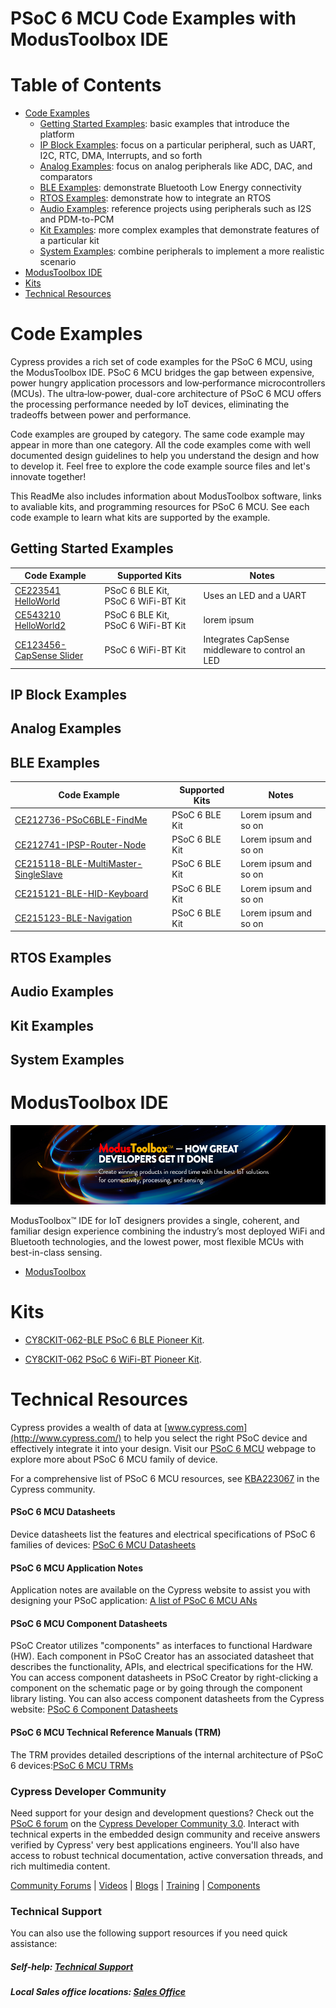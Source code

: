 # PSoC 6 MCU Code Examples with ModusToolbox IDE

# Table of Contents

* [Code Examples](#Code-examples)
  * [Getting Started Examples](#getting-started-examples): basic examples that introduce the platform
  * [IP Block Examples](#ip-block-examples): focus on a particular peripheral, such as UART, I2C, RTC, DMA, Interrupts, and so forth
  * [Analog Examples](#analog-examples): focus on analog peripherals like ADC, DAC, and comparators
  * [BLE Examples](#ble-examples): demonstrate Bluetooth Low Energy connectivity
  * [RTOS Examples](#rtos-examples): demonstrate how to integrate an RTOS
  * [Audio Examples](#audio-examples): reference projects using peripherals such as I2S and PDM-to-PCM
  * [Kit Examples](#kit-examples): more complex examples that demonstrate features of a particular kit
  * [System Examples](#system-examples): combine peripherals to implement a more realistic scenario
* [ModusToolbox IDE](#modustoolbox-ide)
* [Kits](#kits)
* [Technical Resources](#technical-resources)

# Code Examples 

Cypress provides a rich set of code examples for the PSoC 6 MCU, using the ModusToolbox IDE. PSoC 6 MCU bridges the gap between expensive, power hungry application processors and low‑performance microcontrollers (MCUs). The ultra‑low‑power, dual-core architecture of PSoC 6 MCU offers the processing performance needed by IoT devices, eliminating the tradeoffs between power and performance.

Code examples are grouped by category. The same code example may appear in more than one category. All the code examples come with well documented design guidelines to help you understand the design and how to develop it. Feel free to explore the code example source files and let's innovate together! 

This ReadMe also includes information about ModusToolbox software, links to avaliable kits, and programming resources for PSoC 6 MCU. See each code example to learn what kits are supported by the example.

## Getting Started Examples

| Code Example | Supported Kits | Notes |
| ----- | ----- | -----
| [CE223541 HelloWorld](https://github.com/JimTrudeau/CE223541-HelloWorld)| PSoC 6 BLE Kit, PSoC 6 WiFi-BT Kit | Uses an LED and a UART |
| [CE543210 HelloWorld2](https://github.com/JimTrudeau/CE543210-HelloWorld2)  | PSoC 6 BLE Kit, PSoC 6 WiFi-BT Kit | lorem ipsum
| [CE123456-CapSense Slider](https://github.com/JimTrudeau/CE123456-CapSenseSlider) | PSoC 6 WiFi-BT Kit  | Integrates CapSense middleware to control an LED |

## IP Block Examples

## Analog Examples 

## BLE Examples
| Code Example | Supported Kits | Notes |
| ----- | ----- | -----
| [CE212736-PSoC6BLE-FindMe](https://github.com/JimTrudeau/CE212736-PSoC6BLE-FindMe) | PSoC 6 BLE Kit | Lorem ipsum and so on |
| [CE212741-IPSP-Router-Node](https://github.com/JimTrudeau/CE212741-IPSP-Router-Node) | PSoC 6 BLE Kit | Lorem ipsum and so on |
| [CE215118-BLE-MultiMaster-SingleSlave](https://github.com/JimTrudeau/CE215118-BLE-MultiMaster-SingleSlave) | PSoC 6 BLE Kit | Lorem ipsum and so on |
| [CE215121-BLE-HID-Keyboard](https://github.com/JimTrudeau/CE215121-BLE-HID-Keyboard) | PSoC 6 BLE Kit | Lorem ipsum and so on |
| [CE215123-BLE-Navigation](https://github.com/JimTrudeau/CE215123-BLE-Navigation) | PSoC 6 BLE Kit | Lorem ipsum and so on |

## RTOS Examples

## Audio Examples

## Kit Examples

## System Examples

# ModusToolbox IDE
![](/images/MTbanner.png)

ModusToolbox™ IDE for IoT designers provides a single, coherent, and familiar design experience combining the industry’s most deployed WiFi and Bluetooth technologies, and the lowest power, most flexible MCUs with best-in-class sensing.

* [ModusToolbox](http://www.cypress.com/products/modustoolbox-integrated-design-environment-ide)

# Kits
* [CY8CKIT-062-BLE PSoC 6 BLE Pioneer Kit](http://www.cypress.com/documentation/development-kitsboards/psoc-6-ble-pioneer-kit).

* [CY8CKIT-062 PSoC 6 WiFi-BT Pioneer Kit](http://www.cypress.com/documentation/development-kitsboards/psoc-6-wifi-bt-pioneer-kit). 

# Technical Resources

Cypress provides a wealth of data at [www.cypress.com](http://www.cypress.com/) to help you select the right PSoC device and effectively integrate it into your design. Visit our [PSoC 6 MCU](http://www.cypress.com/products/32-bit-arm-cortex-m4-psoc-6) webpage to explore more about PSoC 6 MCU family of device.

For a comprehensive list of PSoC 6 MCU resources, see [KBA223067](https://community.cypress.com/docs/DOC-14644) in the Cypress community.

#### PSoC 6 MCU Datasheets
Device datasheets list the features and electrical specifications of PSoC 6 families of devices: [PSoC 6 MCU Datasheets](http://www.cypress.com/search/all?f%5B0%5D=meta_type%3Atechnical_documents&f%5B1%5D=resource_meta_type%3A575&f%5B2%5D=field_related_products%3A114026)
#### PSoC 6 MCU Application Notes
Application notes are available on the Cypress website to assist you with designing your PSoC application: [A list of PSoC 6 MCU ANs](http://www.cypress.com/psoc6an)
#### PSoC 6 MCU Component Datasheets
PSoC Creator utilizes "components" as interfaces to functional Hardware (HW). Each component in PSoC Creator has an associated datasheet that describes the functionality, APIs, and electrical specifications for the HW. You can access component datasheets in PSoC Creator by right-clicking a component on the schematic page or by going through the component library listing. You can also access component datasheets from the Cypress website: [PSoC 6 Component Datasheets](http://www.cypress.com/documentation/component-datasheets)
#### PSoC 6 MCU Technical Reference Manuals (TRM)
The TRM provides detailed descriptions of the internal architecture of PSoC 6 devices:[PSoC 6 MCU TRMs](http://www.cypress.com/psoc6trm)

### Cypress Developer Community ##

Need support for your design and development questions? Check out the [PSoC 6 forum](https://community.cypress.com/community/psoc-6) on the [Cypress Developer Community 3.0](https://community.cypress.com/welcome). Interact with technical experts in the embedded design community and receive answers verified by Cypress' very best applications engineers. You'll also have access to robust technical documentation, active conversation threads, and rich multimedia content.

[Community Forums](https://community.cypress.com/welcome) | [Videos](http://www.cypress.com/video-library) | [Blogs](http://www.cypress.com/blog) | [Training](http://www.cypress.com/training) | [Components](http://www.cypress.com/cdc/community-components)

### Technical Support 

You can also use the following support resources if you need quick assistance:
##### Self-help: [Technical Support](http://www.cypress.com/support)
##### Local Sales office locations: [Sales Office](http://www.cypress.com/about-us/sales-offices)
